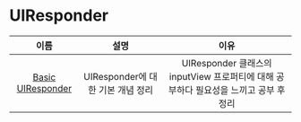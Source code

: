# UIResponder
| 이름 | 설명 | 이유 |
| :-: | :-: | :-: |
| [Basic UIResponder](https://github.com/KayAhn0126/iOS-Study/tree/main/UI/UIResponder/Basic_UIResponder) | UIResponder에 대한 기본 개념 정리 | UIResponder 클래스의 inputView 프로퍼티에 대해 공부하다 필요성을 느끼고 공부 후 정리 |
